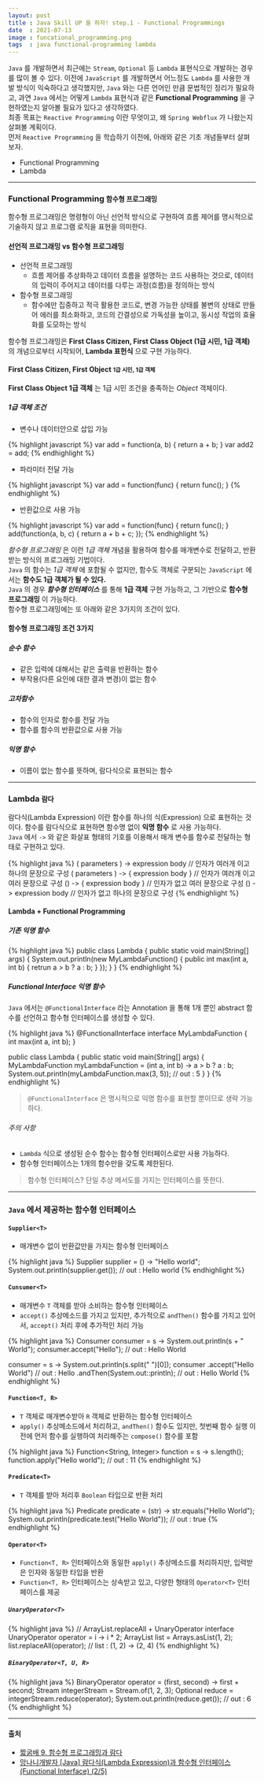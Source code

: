 ```yaml
---
layout: post
title : Java Skill UP 을 하자! step.1 - Functional Programmings
date  : 2021-07-13
image : funcational_programming.png
tags  : java functional-programming lambda
---
```


`Java` 를 개발하면서 최근에는 `Stream`, `Optional` 등 `Lambda` 표현식으로 개발하는 경우를 많이 볼 수 있다. 이전에 `JavaScript` 를 개발하면서 어느정도 `Lambda` 를 사용한 개발 방식이 익숙하다고 생각했지만, `Java` 와는 다른 언어인 만큼 문법적인 정리가 필요하고, 과연 `Java` 에서는 어떻게 `Lambda` 표현식과 같은 **Functional Programming** 을 구현하였는지 알아볼 필요가 있다고 생각하였다.<br>
최종 목표는 `Reactive Programming` 이란 무엇이고, 왜 `Spring Webflux` 가 나왔는지 살펴볼 계획이다.<br>
먼저 `Reactive Programming` 을 학습하기 이전에, 아래와 같은 기초 개념들부터 살펴보자.

- Functional Programming
- Lambda

---

### Functional Programming <small>함수형 프로그래밍</small>
함수형 프로그래밍은 명령형이 아닌 선언적 방식으로 구현하여 흐름 제어를 명시적으로 기술하지 않고 프로그램 로직을 표현을 의미한다.

#### 선언적 프로그래밍 vs 함수형 프로그래밍
- 선언적 프로그래밍
  - 흐름 제어를 추상화하고 데이터 흐름을 설명하는 코드 사용하는 것으로, 데이터의 입력이 주어지고 데이터를 다루는 과정(흐름)을 정의하는 방식
- 함수형 프로그래밍
  - 함수에만 집중하고 적극 활용한 코드로, 변경 가능한 상태를 불변의 상태로 만들어 에러를 최소화하고, 코드의 간결성으로 가독성을 높이고, 동시성 작업의 효율화를 도모하는 방식

함수형 프로그래밍은 **First Class Citizen, First Class Object (1급 시민, 1급 객체)** 의 개념으로부터 시작되어, **Lambda 표헌식** 으로 구현 가능하다.

#### First Class Citizen, First Object <small>1급 시민, 1급 객체</small>
**First Class Object 1급 객체** 는 1급 시민 조건을 충족하는 *Object* 객체이다.

##### 1급 객체 조건
- 변수나 데이터안으로 삽입 가능

{% highlight javascript %}
var add = function(a, b) { return a + b; }
var add2 = add;
{% endhighlight %}

- 파라미터 전달 가능

{% highlight javascript %}
var add = function(func) { return func(); }
{% endhighlight %}

- 반환값으로 사용 가능

{% highlight javascript %}
var add = function(func) { return func(); }
add(function(a, b, c) { return a + b + c; });
{% endhighlight %}

*함수형 프로그래밍* 은 이런 *1급 객체* 개념을 활용하여 함수를 매개변수로 전달하고, 반환받는 방식의 프로그래밍 기법이다.<br>
`Java` 의 함수는 *1급 객체* 에 포함될 수 없지만, 함수도 객체로 구분되는 `JavaScript` 에서는 **함수도 1급 객체가 될 수 있다.**<br>
`Java` 의 경우 ***함수형 인터페이스*** 를 통해 **1급 객체** 구현 가능하고, 그 기반으로 **함수형 프로그래밍** 이 가능하다.<br>
함수형 프로그래밍에는 또 아래와 같은 3가지의 조건이 있다.

#### 함수형 프로그래밍 조건 3가지
##### 순수 함수
- 같은 입력에 대해서는 같은 출력을 반환하는 함수
- 부작용(다른 요인에 대한 결과 변경)이 없는 함수

##### 고차함수
- 함수의 인자로 함수를 전달 가능
- 함수를 함수의 반환값으로 사용 가능

##### 익명 함수
- 이름이 없는 함수를 뜻하며, 람다식으로 표현되는 함수

---

### Lambda <small>람다</small>
람다식(Lambda Expression) 이란 함수를 하나의 식(Expression) 으로 표현하는 것이다. 함수를 람다식으로 표현하면 함수명 없이 **익명 함수** 로 사용 가능하다.<br>
`Java` 에서 `->` 와 같은 화살표 형태의 기호를 이용해서 매개 변수를 함수로 전달하는 형태로 구현하고 있다.

{% highlight java %}
( parameters ) -> expression body       // 인자가 여러개 이고 하나의 문장으로 구성
( parameters ) -> { expression body }   // 인자가 여러개 이고 여러 문장으로 구성
() -> { expression body }               // 인자가 없고 여러 문장으로 구성
() -> expression body                   // 인자가 없고 하나의 문장으로 구성
{% endhighlight %}

#### Lambda + Functional Programming
##### 기존 익명 함수
{% highlight java %}
public class Lambda {
  public static void main(String[] args) {
    System.out.println(new MyLambdaFunction() {
      public int max(int a, int b) {
        retrun a > b ? a : b;
      }
    });
  }
}
{% endhighlight %}

##### Functional Interface 익명 함수
`Java` 에서는 `@FunctionalInterface` 라는 Annotation 을 통해 1개 뿐인 abstract 함수를 선언하고 함수형 인터페이스를 생성할 수 있다.

{% highlight java %}
@FunctionalInterface
interface MyLambdaFunction {
  int max(int a, int b);
}

public class Lambda {
  public static void main(String[] args) {
    MyLambdaFunction myLambdaFunction = (int a, int b) -> a > b ? a : b;
    System.out.println(myLambdaFunction.max(3, 5)); // out : 5
  }
}
{% endhighlight %}

> `@FunctionalInterface` 은 명시적으로 익명 함수를 표현할 뿐이므로 생략 가능하다.

###### 주의 사항
- `Lambda` 식으로 생성된 순수 함수는 함수형 인터페이스로만 사용 가능하다.
- 함수형 인터페이스는 1개의 함수만을 갖도록 제한된다.

> 함수형 인터페이스? 단일 추상 메서도를 가지는 인터페이스를 뜻한다.

---

### `Java` 에서 제공하는 함수형 인터페이스
#### `Supplier<T>`
- 매개변수 없이 반환값만을 가지는 함수형 인터페이스

{% highlight java %}
Supplier<String> supplier = () -> "Hello world";
System.out.println(supplier.get()); // out : Hello world
{% endhighlight %}

#### `Cunsumer<T>`
- 매개변수 `T` 객체를 받아 소비하는 함수형 인터페이스
- `accept()` 추상메소드를 가지고 있지만, 추가적으로 `andThen()` 함수를 가지고 있어서, `accept()` 처리 후에 추가적인 처리 가능

{% highlight java %}
Consumer<String> consumer = s -> System.out.println(s + " World");
consumer.accept("Hello"); // out : Hello World

consumer = s -> System.out.println(s.split(" ")[0]);
consumer
  .accept("Hello World")          // out : Hello
  .andThen(System.out::println);  // out : Hello World
{% endhighlight %}

#### `Function<T, R>`
- `T` 객체로 매개변수받아 `R` 객체로 반환하는 함수형 인터페이스
- `apply()` 추상메소드에서 처리하고, `andThen()` 함수도 있지만, 첫번째 함수 실행 이전에 먼저 함수를 실행하여 처리해주는 `compose()` 함수를 포함

{% highlight java %}
Function<String, Integer> function = s -> s.length();
function.apply("Hello world");  // out : 11
{% endhighlight %}

#### `Predicate<T>`
- `T` 객체를 받아 처리후 `Boolean` 타입으로 반환 처리

{% highlight java %}
Predicate<String> predicate = (str) -> str.equals("Hello World");
System.out.println(predicate.test("Hello World"));  // out : true
{% endhighlight %}

#### `Operator<T>`
- `Function<T, R>` 인터페이스와 동일한 `apply()` 추상메소드를 처리하지만, 입력받은 인자와 동일한 타입을 반환
- `Function<T, R>` 인터페이스는 상속받고 있고, 다양한 형태의 `Operator<T>` 인터페이스를 제공

##### `UnaryOperator<T>`
{% highlight java %}
// ArrayList.replaceAll + UnaryOperator interface
UnaryOperator operator = i -> i * 2;
ArrayList list = Arrays.asList(1, 2);
list.replaceAll(operator);  // list : (1, 2) -> (2, 4)
{% endhighlight %}

##### `BinaryOperator<T, U, R>`
{% highlight java %}
BinaryOperator<Integer> operator = (first, second) -> first + second;
Stream<Integer> integerStream = Stream.of(1, 2, 3);
Optional<Integer> reduce = integerStream.reduce(operator);
System.out.println(reduce.get());   // out : 6
{% endhighlight %}

---

#### 출처
- [짧굵배 9. 함수형 프로그래밍과 람다](https://dinfree.com/lecture/language/112_java_9.html#m1)
- [망나니개발자 [Java] 람다식(Lambda Expression)과 함수형 인터페이스(Functional Interface) (2/5)](https://mangkyu.tistory.com/113)

